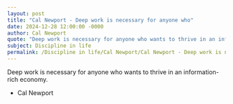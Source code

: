 ```yaml
---
layout: post
title: "Cal Newport - Deep work is necessary for anyone who"
date: 2024-12-28 12:00:00 -0000
author: Cal Newport
quote: "Deep work is necessary for anyone who wants to thrive in an information-rich economy."
subject: Discipline in life
permalink: /Discipline in life/Cal Newport/Cal Newport - Deep work is necessary for anyone who
---
```


Deep work is necessary for anyone who wants to thrive in an information-rich economy.

- Cal Newport
